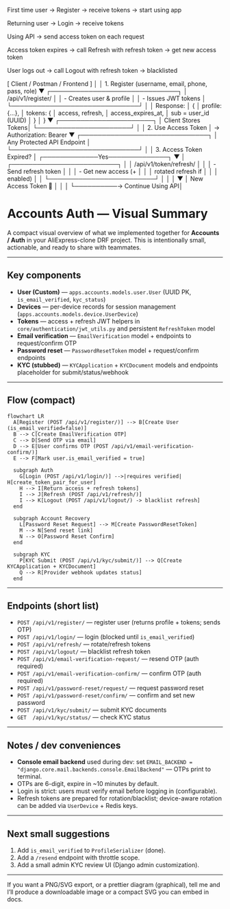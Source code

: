First time user → Register → receive tokens → start using app

Returning user → Login → receive tokens

Using API → send access token on each request

Access token expires → call Refresh with refresh token → get new access token

User logs out → call Logout with refresh token → blacklisted

 [ Client / Postman / Frontend ]
                │
                │   1. Register (username, email, phone, pass, role)
                ▼
       ┌──────────────────────────────┐
       │   /api/v1/register/          │
       │   - Creates user & profile   │
       │   - Issues JWT tokens        │
       └──────────────────────────────┘
                │
                │   Response:
                │   {
                │     profile: {...},
                │     tokens: {
                │        access, refresh,
                │        access_expires_at,
                │        sub = user_id (UUID)
                │     }
                │   }
                ▼
        ┌──────────────────────┐
        │  Client Stores Tokens│
        └──────────────────────┘
                │
                │  2. Use Access Token
                │     → Authorization: Bearer <access>
                ▼
       ┌──────────────────────────────┐
       │  Any Protected API Endpoint  │
       └──────────────────────────────┘
                │
                │  3. Access Token Expired?
                │
         ┌─────────────Yes──────────────┐
         ▼                              │
┌─────────────────────────┐             │
│  /api/v1/token/refresh/ │             │
│   - Send refresh token  │             │
│   - Get new access (+   │             │
│     rotated refresh if  │             │
│     enabled)            │             │
└─────────────────────────┘             │
         │                              │
         ▼                              │
  New Access Token 🔑                   │
         │                              │
         └──────────→ Continue Using API│

# Accounts Auth — Visual Summary

A compact visual overview of what we implemented together for **Accounts / Auth** in your AliExpress-clone DRF project. This is intentionally small, actionable, and ready to share with teammates.

---

## Key components

* **User (Custom)** — `apps.accounts.models.user.User` (UUID PK, `is_email_verified`, `kyc_status`)
* **Devices** — per-device records for session management (`apps.accounts.models.device.UserDevice`)
* **Tokens** — access + refresh JWT helpers in `core/authentication/jwt_utils.py` and persistent `RefreshToken` model
* **Email verification** — `EmailVerification` model + endpoints to request/confirm OTP
* **Password reset** — `PasswordResetToken` model + request/confirm endpoints
* **KYC (stubbed)** — `KYCApplication` + `KYCDocument` models and endpoints placeholder for submit/status/webhook

---

## Flow (compact)

```mermaid
flowchart LR
  A[Register (POST /api/v1/register/)] --> B[Create User (is_email_verified=false)]
  B --> C[Create EmailVerification OTP]
  C --> D[Send OTP via email]
  D --> E[User confirms OTP (POST /api/v1/email-verification-confirm/)]
  E --> F[Mark user.is_email_verified = true]

  subgraph Auth
    G[Login (POST /api/v1/login/)] -->|requires verified| H[create_token_pair_for_user]
    H --> I[Return access + refresh tokens]
    I --> J[Refresh (POST /api/v1/refresh/)]
    I --> K[Logout (POST /api/v1/logout/) -> blacklist refresh]
  end

  subgraph Account Recovery
    L[Password Reset Request] --> M[Create PasswordResetToken]
    M --> N[Send reset link]
    N --> O[Password Reset Confirm]
  end

  subgraph KYC
    P[KYC Submit (POST /api/v1/kyc/submit/)] --> Q[Create KYCApplication + KYCDocument]
    Q --> R[Provider webhook updates status]
  end
```

---

## Endpoints (short list)

* `POST /api/v1/register/` — register user (returns profile + tokens; sends OTP)
* `POST /api/v1/login/` — login (blocked until `is_email_verified`)
* `POST /api/v1/refresh/` — rotate/refresh tokens
* `POST /api/v1/logout/` — blacklist refresh token
* `POST /api/v1/email-verification-request/` — resend OTP (auth required)
* `POST /api/v1/email-verification-confirm/` — confirm OTP (auth required)
* `POST /api/v1/password-reset/request/` — request password reset
* `POST /api/v1/password-reset/confirm/` — confirm and set new password
* `POST /api/v1/kyc/submit/` — submit KYC documents
* `GET  /api/v1/kyc/status/` — check KYC status

---

## Notes / dev conveniences

* **Console email backend** used during dev: set `EMAIL_BACKEND = "django.core.mail.backends.console.EmailBackend"` — OTPs print to terminal.
* OTPs are 6-digit, expire in \~10 minutes by default.
* Login is strict: users must verify email before logging in (configurable).
* Refresh tokens are prepared for rotation/blacklist; device-aware rotation can be added via `UserDevice` + Redis keys.

---

## Next small suggestions

1. Add `is_email_verified` to `ProfileSerializer` (done).
2. Add a `/resend` endpoint with throttle scope.
3. Add a small admin KYC review UI (Django admin customization).

---

If you want a PNG/SVG export, or a prettier diagram (graphical), tell me and I’ll produce a downloadable image or a compact SVG you can embed in docs.
